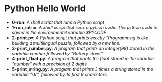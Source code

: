 # Python Hello World
* __0-run__: *A shell script that runs a Python script*
* __1-run_inline__: *A shell script that runs a python code. The python code is saved in the environmental variable $PYCODE*
* __2-print.py__: *A Python script that prints exactly "Programming is like building a multilingual puzzle, followed by a new line.*
* __3-print_number.py__: *A program that prints an integer(98) stored in the variable number followed by "Battery street"*
* __4-print_float.py__: *A program that prints the float stored in the variable "number" with a precision of 2 digits*
* __5-print_string.py__: *A program that prints 3 times a string stored in the variable "str", followed by its first 9 characters.*
